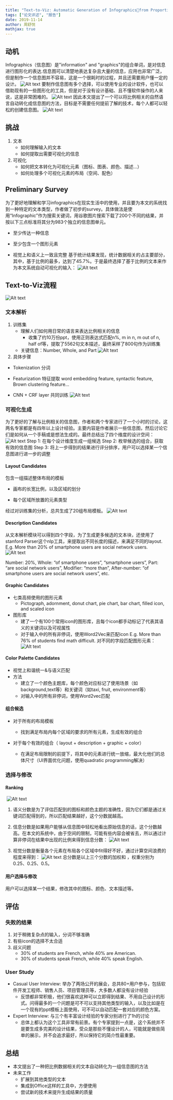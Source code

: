 ```yaml
---
title: "Text-to-Viz: Automatic Generation of Infographicsfrom Proportion-Related Natural Language Statements"
tags: ["论文评述", "报告"]
date: 2019-11-14
author: 周舒悦
mathjax: true
---
```


## 动机

Infographics（信息图）是"information" and "graphics"的组合单词，是对信息进行图形化的表达.信息图可以清楚地表达复杂且大量的信息，应用也非常广泛，但是制作一个信息图并不容易，这是一个很耗时的过程，并且还需要用户懂一定的设计。
![Alt text](http://www.cad.zju.edu.cn/home/vagblog/images/photo_bed/2019/11/15/a9f81ccefbfb9bb96451d6cc5de4a944a61438a5.png)
要制作信息图有多个选择，可以使用专业的设计软件，也可以借助现有的一些图形化的工具，但是对于没有设计基础、且不懂软件操作的人来说，这是非常困难的。
![Alt text](http://www.cad.zju.edu.cn/home/vagblog/images/photo_bed/2019/11/15/c45da6bc5b291a21e28d8b72b8ef5f31fb5f06ff.png)
因此本文提出了一个可以将比例相关的自然语言自动转化成信息图的方法，目标是不需要任何提前了解的技术，每个人都可以轻松的创建信息图。
![Alt text](http://www.cad.zju.edu.cn/home/vagblog/images/photo_bed/2019/11/15/6b8b8da8229f86d338b97f1b71db9663abfa8155.png)

## 挑战

1. 文本
	- 如何理解输入的文本
	- 如何提取出需要可视化的信息
2. 可视化
	- 如何把文本转化为可视化元素（图标、图表、颜色、描述...）
	- 如何处理多个可视化元素的布局（空间、配色）
## Preliminary Survey
为了更好地理解和学习infographics在现实生活中的使用，并且要为本文的系统找到一种特定的文本类型，作者做了初步的survey。具体做法是使用“Infographic”作为搜索关键词，用谷歌图片搜索下载了200个不同的结果，并按以下三点标准将其分为983个独立的信息图单元。
- 至少传达一种信息

- 至少包含一个图形元素

- 视觉上和语义上一致且完整
  基于统计结果发现，统计数据相关的占主要部分，其中，基于比例的最多，达到了45.7%。于是最终选择了基于比例的文本来作为本文系统自动可视化的输入：
  ![Alt text](http://www.cad.zju.edu.cn/home/vagblog/images/photo_bed/2019/11/15/a72f4a337965e2d2b26e1ff33b2a583c7d05da68.png)

  

## Text-to-Viz流程

  ![Alt text](http://www.cad.zju.edu.cn/home/vagblog/images/photo_bed/2019/11/15/f031bc30cc368b72551cabdc5af554b5f1b8dfa0.png)

###   文本解析

1. 训练集
	- 理解人们如何用日常的语言来表达比例相关的信息
		- 收集了约10万份ppt，使用正则表达式匹配n%, m in n, m out of n, half of等，提取了5562句文本描述，最终采样了800句作为训练集
	- 关键信息：Number, Whole, and Part
	![Alt text](http://www.cad.zju.edu.cn/home/vagblog/images/photo_bed/2019/11/15/d5051e7c313f5ae1c39a29a2e13d9c7b6ed1d576.png)
2. 具体步骤
- Tokenization 分词

- Featurization 特征提取
  word embedding feature,  syntactic feature, Brown clustering feature...

- CNN + CRF layer 共同训练
  ![Alt text](http://www.cad.zju.edu.cn/home/vagblog/images/photo_bed/2019/11/15/b012a9ee439ae1c3e31718c61955183781fe948a.png)

### 可视化生成

  为了更好的了解与比例相关的信息图，作者和两个专家进行了一个小时的讨论，这两名专家都是有四年以上设计经验。主要内容是作者展示一些信息图，然后讨论它们是如何从一个手稿或是想法生成的。最终总结出了四个维度的设计空间：
  ![Alt text](http://www.cad.zju.edu.cn/home/vagblog/images/photo_bed/2019/11/15/12aac9f4be4d6672b97c970d837fa362627afb3c.png)
  Step 1: 在每个设计维度生成一组候选
  Step 2: 枚举候选的组合，获取有效的信息图
  Step 3: 将上一步得到的结果进行评分排序，用户可以选择某一个信息图进行进一步的调整

#### Layout Candidates

  包含一组描述整体布局的模板

- 画布的长宽比例，以及区域的划分

- 每个区域所放置的元素类型

经过对训练集的分析，总共生成了20组布局模板。
![Alt text](http://www.cad.zju.edu.cn/home/vagblog/images/photo_bed/2019/11/15/48ae0c35602038733423035d7ae7859bbc30a1bf.png)

#### Description Candidates

从文本解析模块可以得到四个字段，为了生成更多候选的文本块，还使用了stanford Parser这个nlp工具，来提取出不同长度的描述，来满足不同的layout.
E.g.   More than 20% of smartphone users are social network users.
![Alt text](http://www.cad.zju.edu.cn/home/vagblog/images/photo_bed/2019/11/15/12f8e61a39b0ca51463a5161ee68d1685d6e687e.png)

Number: 20%, Whole: “of smartphone users”, “smartphone users”, Part: “are social network users”, Modifier: “more than”, After-number: “of smartphone users are social network  users”, etc.

#### Graphic Candidates

- 七类高频使用的图形元素
	- Pictograph, adornment, donut chart, pie chart, bar chart, filled icon, and scaled icon
- 图形库
	- 建了一个有100个常用icon的图形库，且每个icon都手动标记了代表其语义的关键词以及可视属性
	- 对于输入中的所有非停词，使用Word2Vec来匹配icon
E.g. More than 76% of students find math difficult.
对不同的字段匹配图形元素：
![Alt text](http://www.cad.zju.edu.cn/home/vagblog/images/photo_bed/2019/11/15/a5e6701ad1ba5759e5538f7228ddeada9632e583.png)

#### Color Palette Candidates

- 视觉上和谐统一&与语义匹配
- 方法
	- 建立了一个颜色主题库，每个颜色对应标记了使用场景（如background,text等）和关键词（如taxi, fruit, environment等）
	- 对输入中的所有非停词，使用Word2vec匹配

#### 组合候选

- 对于所有的布局模板
	
	- 找到满足布局内每个区域的要求的所有元素，生成有效的组合
- 对于每个有效的组合（ layout + description + graphic + color）
	- 在满足布局限制的前提下，将其中的元素进行统一放缩，最大化他们的总体尺寸（UI界面优化问题，使用quadratic programming解决）

### 选择与修改

#### Ranking

​	  ![Alt text](http://www.cad.zju.edu.cn/home/vagblog/images/photo_bed/2019/11/15/8b662a5d1b7e91a78196504e4a171f1537f00126.png)

1. 语义分数是为了评估匹配到的图标和颜色主题的准确性，因为它们都是通过关键词匹配得到的，所以匹配结果越好，这个分数就越高。
2. 信息分数是如果用户能够从信息图中轻松地看出原始信息的话，这个分数越高。在本文的系统中，由于空间的限制，可能有些内容会被省去，所以通过计算非停词在结果中出现的比例来得到信息分数：
 ![Alt text](http://www.cad.zju.edu.cn/home/vagblog/images/photo_bed/2019/11/15/6d442270f328e14aacadac4055bc14a9e94f41fc.png)

3. 视觉分数是衡量各个元素在布局各个区域中fit得好不好，通过计算空间浪费的程度来得到：
	![Alt text](http://www.cad.zju.edu.cn/home/vagblog/images/photo_bed/2019/11/15/fe29aa60c44479f17d4432637f34867362976dc8.png)
总分数是以上三个分数的加权和 ，权重分别为0.25、0.25、0.5。

#### 用户选择与修改

用户可以选择某一个结果，修改其中的图标、颜色、文本描述等。
	
## 评估

### 失败的结果
1. 对于稍微复杂点的输入，分词不够准确
2. 有些icon的选择不太合适
3. 歧义问题
	- 30% of students are French, while 40% are American.
	- 30% of students speak French, while 40% speak English.
### User Study
- Casual User Interview: 举办了两场公开的展会，总共80+用户参与，包括软件开发工程师、销售人员、项目管理员等，大多数人都没有设计经验
	- 反馈都非常积极，他们很喜欢这种可以立即得到结果、不用自己设计的形式。问得最多的一个问题是可不可以支持其他类型的输入，以及比如是在一个现有的ppt模板上面使用，可不可以自动匹配一套对应的颜色方案。
- Expert Interview: 与三个有丰富设计经验的专家分别进行了1h的讨论
	- 总体上都认为这个工具非常有前景。有个专家提到一点是，这个系统并不是要生成多完美的设计结果，受众是那些不懂设计的人，可能就是做些简单的展示，并不会追求最好，所以保持它的简介性最重要。
## 总结
- 本文提出了一种把比例数据相关的文本自动转化为一组信息图的方法
- 未来工作
	- 扩展到其他类型的文本
	- 集成到Office这样的工具中，方便使用
	- 尝试新的技术来提升生成结果的质量





